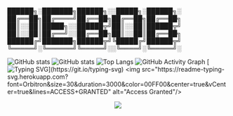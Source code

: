 <p align="center">
  
██████╗░███████╗██████╗░░█████╗░██████╗░
██╔══██╗██╔════╝██╔══██╗██╔══██╗██╔══██╗
██║░░██║█████╗░░██████╦╝██║░░██║██████╦╝
██║░░██║██╔══╝░░██╔══██╗██║░░██║██╔══██╗
██████╔╝███████╗██████╦╝╚█████╔╝██████╦╝
╚═════╝░╚══════╝╚═════╝░░╚════╝░╚═════╝░

</p>


![GitHub stats](https://github-readme-stats.vercel.app/api?username=codejoaker13&show_icons=true&theme=radical)
![GitHub stats](https://github-readme-stats.vercel.app/api?username=codejoaker13&show_icons=true&theme=radical)
![Top Langs](https://github-readme-stats.vercel.app/api/top-langs/?username=codejoaker13&layout=compact&theme=radical)
![GitHub Activity Graph](https://github-readme-activity-graph.vercel.app/graph?username=codejoaker13&theme=redical)
[![Typing SVG](https://readme-typing-svg.demolab.com?font=Fira+Code&duration=2000&pause=1000&color=F70000&center=true&vCenter=true&width=435&lines=%24+Initializing+System...;Access+Granted+%E2%9C%94;Welcome+to+the+Matrix...)](https://git.io/typing-svg)
<img src="https://readme-typing-svg.herokuapp.com?font=Orbitron&size=30&duration=3000&color=00FF00&center=true&vCenter=true&lines=ACCESS+GRANTED" alt="Access Granted"/>

<p align="center">
  <img src="https://readme-typing-svg.demolab.com?font=Hack&size=18&pause=1000&color=FF0000&center=true&vCenter=true&width=600&height=40&lines=--+HexSec+--" />
</p>
